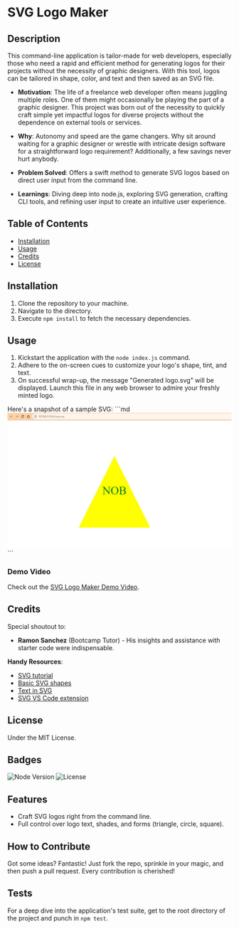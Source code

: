 # SVG Logo Maker

## Description

This command-line application is tailor-made for web developers, especially those who need a rapid and efficient method for generating logos for their projects without the necessity of graphic designers. With this tool, logos can be tailored in shape, color, and text and then saved as an SVG file.

- **Motivation**: The life of a freelance web developer often means juggling multiple roles. One of them might occasionally be playing the part of a graphic designer. This project was born out of the necessity to quickly craft simple yet impactful logos for diverse projects without the dependence on external tools or services.
  
- **Why**: Autonomy and speed are the game changers. Why sit around waiting for a graphic designer or wrestle with intricate design software for a straightforward logo requirement? Additionally, a few savings never hurt anybody.
  
- **Problem Solved**: Offers a swift method to generate SVG logos based on direct user input from the command line.

- **Learnings**: Diving deep into node.js, exploring SVG generation, crafting CLI tools, and refining user input to create an intuitive user experience.

## Table of Contents 

- [Installation](#installation)
- [Usage](#usage)
- [Credits](#credits)
- [License](#license)

## Installation

1. Clone the repository to your machine.
2. Navigate to the directory.
3. Execute `npm install` to fetch the necessary dependencies.

## Usage

1. Kickstart the application with the `node index.js` command.
2. Adhere to the on-screen cues to customize your logo's shape, tint, and text.
3. On successful wrap-up, the message "Generated logo.svg" will be displayed. Launch this file in any web browser to admire your freshly minted logo.

Here's a snapshot of a sample SVG:
\```md
![Sample SVG Logo](assets/images/sample.jpg)
\```

### Demo Video
Check out the [SVG Logo Maker Demo Video](https://share.vidyard.com/watch/ye8QyywbvixZSQwP2Toa7F?).

## Credits

Special shoutout to:

- **Ramon Sanchez** (Bootcamp Tutor) - His insights and assistance with starter code were indispensable.
  
**Handy Resources**:
- [SVG tutorial](https://developer.mozilla.org/en-US/docs/Web/SVG/Tutorial)
- [Basic SVG shapes](https://developer.mozilla.org/en-US/docs/Web/SVG/Tutorial/Basic_Shapes)
- [Text in SVG](https://developer.mozilla.org/en-US/docs/Web/SVG/Tutorial/Texts)
- [SVG VS Code extension](https://marketplace.visualstudio.com/items?itemName=jock.svg)

## License

Under the MIT License.

## Badges

![Node Version](https://img.shields.io/node/v/npm)
![License](https://img.shields.io/github/license/your-github-username/svg-logo-maker)

## Features

- Craft SVG logos right from the command line.
- Full control over logo text, shades, and forms (triangle, circle, square).

## How to Contribute

Got some ideas? Fantastic! Just fork the repo, sprinkle in your magic, and then push a pull request. Every contribution is cherished!

## Tests

For a deep dive into the application's test suite, get to the root directory of the project and punch in `npm test`.